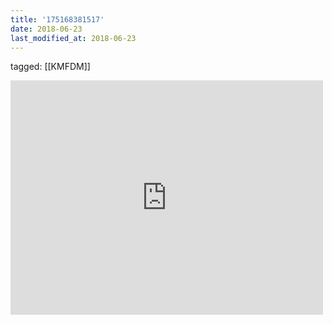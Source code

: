```yaml
---
title: '175168381517'
date: 2018-06-23
last_modified_at: 2018-06-23
---
```

tagged: [[KMFDM]]
<iframe allow="accelerometer; autoplay; clipboard-write; encrypted-media; gyroscope; picture-in-picture" allowfullscreen="" frameborder="0" height="375" id="youtube_iframe" src="https://www.youtube.com/embed/91w6Q2tytLc?feature=oembed&amp;enablejsapi=1&amp;origin=https://safe.txmblr.com&amp;wmode=opaque" width="500"></iframe>